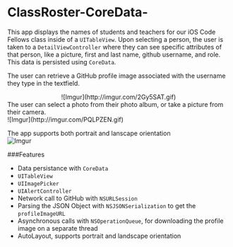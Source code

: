 ClassRoster-CoreData-
=====================

This app displays the names of students and teachers for our iOS Code Fellows class inside of a `UITableView`. Upon selecting a person, the user is taken to a `DetailViewController` where they can see specific attributes of that person, like a picture, first and last name, github username, and role. This data is persisted using `CoreData`.

The user can retrieve a GitHub profile image associated with the username they type in the textfield.<br>
<center>![Imgur](http://imgur.com/2Gy5SAT.gif)
</center>
The user can select a photo from their photo album, or take a picture from their camera.<br>
![Imgur](http://imgur.com/PQLPZEN.gif)

The app supports both portrait and lanscape orientation<br>
![Imgur](http://i.imgur.com/Iy1u9EW.gif)

###Features
- Data persistance with `CoreData`
- `UITableView`
- `UIImagePicker`
- `UIAlertController`
- Network call to GitHub with `NSURLSession`
- Parsing the JSON Object with `NSJSONSerialization` to get the `profileImageURL`
- Asynchronous calls with `NSOperationQueue`, for downloading the profile image on a separate thread
- AutoLayout, supports portrait and landscape orientation

